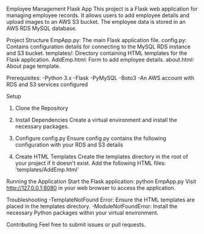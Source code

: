 Employee Management Flask App
This project is a Flask web application for managing employee records. It allows users to add employee details and upload images to an AWS S3 bucket. The employee data is stored in an AWS RDS MySQL database.

Project Structure
EmpApp.py: The main Flask application file.
config.py: Contains configuration details for connecting to the MySQL RDS instance and S3 bucket.
templates/: Directory containing HTML templates for the Flask application.
AddEmp.html: Form to add employee details.
about.html: About page template.

Prerequisites:
-Python 3.x
-Flask
-PyMySQL
-Boto3
-An AWS account with RDS and S3 services configured

Setup
1. Clone the Repository

2. Install Dependencies
Create a virtual environment and install the necessary packages.

3. Configure config.py
Ensure config.py contains the following configuration with your RDS and S3 details

4. Create HTML Templates
Create the templates directory in the root of your project if it doesn't exist. Add the following HTML files:
'templates/AddEmp.html'

Running the Application
Start the Flask application: python EmpApp.py
Visit http://127.0.0.1:8080 in your web browser to access the application.



Troubleshooting
-TemplateNotFound Error: Ensure the HTML templates are placed in the templates directory.
-ModuleNotFoundError: Install the necessary Python packages within your virtual environment.

Contributing
Feel free to submit issues or pull requests.

